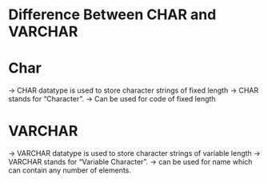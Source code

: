 <h1>Difference Between CHAR and VARCHAR<h1>

# Char

-> CHAR datatype is used to store character strings of fixed length
-> CHAR stands for “Character”.
-> Can be used for code of fixed length

# VARCHAR

-> VARCHAR datatype is used to store character strings of variable length
-> VARCHAR stands for “Variable Character”.
-> can be used for name which can contain any number of elements.

